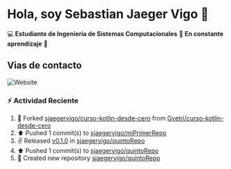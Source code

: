 # Hola, soy Sebastian Jaeger Vigo 👋

:computer: **Estudiante de Ingeniería de Sistemas Computacionales**
:pencil: **En constante aprendizaje** :rocket:

## Vias de contacto

![Website](https://img.shields.io/website?url=https%3A%2F%2Fwww.linkedin.com%2Fin%2Fsebastian-jaeger-vigo-911339169&up_message=Linkedin&style=social)

### ⚡ Actividad Reciente
<!--RECENT_ACTIVITY:start-->
1. 🔱 Forked [sjaegervigo/curso-kotlin-desde-cero](https://github.com/sjaegervigo/curso-kotlin-desde-cero) from [Gvetri/curso-kotlin-desde-cero](https://github.com/Gvetri/curso-kotlin-desde-cero)<br>
2. ⬆️ Pushed 1 commit(s) to [sjaegervigo/miPrimerRepo](https://github.com/sjaegervigo/miPrimerRepo)<br>
3. ✌️ Released [v0.1.0](https://github.com/sjaegervigo/quintoRepo/releases/tag/v0.1.0) in [sjaegervigo/quintoRepo](https://github.com/sjaegervigo/quintoRepo)<br>
4. ⬆️ Pushed 1 commit(s) to [sjaegervigo/quintoRepo](https://github.com/sjaegervigo/quintoRepo)<br>
5. 📔 Created new repository [sjaegervigo/quintoRepo](https://github.com/sjaegervigo/quintoRepo)<br>
<!--RECENT_ACTIVITY:end-->

<!--END_SECTION:last_update-->

<!--
**sjaegervigo/sjaegervigo** is a ✨ _special_ ✨ repository because its `README.md` (this file) appears on your GitHub profile.

Here are some ideas to get you started:

- 🔭 I’m currently working on ...
- 🌱 I’m currently learning ...
- 👯 I’m looking to collaborate on ...
- 🤔 I’m looking for help with ...
- 💬 Ask me about ...
- 📫 How to reach me: ...
- 😄 Pronouns: ...
- ⚡ Fun fact: ...
-->
